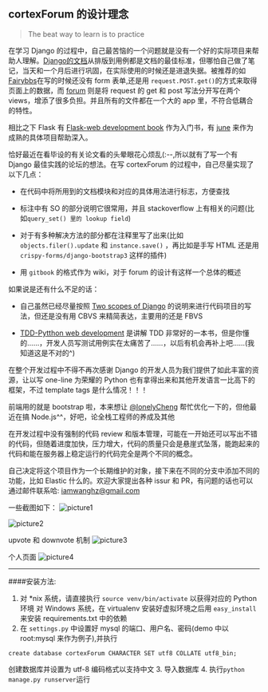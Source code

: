 ## cortexForum 的设计理念

> The beat way to learn is to practice

在学习 Django 的过程中，自己最苦恼的一个问题就是没有一个好的实际项目来帮助人理解。[Django的文档](https://docs.djangoproject.com/en/1.9/)从排版到用例都是文档的最佳标准，但哪怕自己做了笔记，当天和一个月后进行巩固，在实际使用的时候还是进退失据。被推荐的如[Fairybbs](https://github.com/ericls/FairyBBS)在写的时候还没有 form 表单,还是用 `request.POST.get()`的方式来取得页面上的数据，而 [forum](https://github.com/zhu327/forum) 则是将 request 的 get 和 post 写法分开写在两个 views，增添了很多负担。并且所有的文件都在一个大的 app 里，不符合低耦合的特性。

相比之下 Flask 有 [Flask-web development book](https://book.douban.com/subject/25814739/) 作为入门书，有 [june]() 来作为成熟的具体项目帮助深入。

恰好最近在看毕设的有关论文看的头晕眼花心烦乱(:--,所以就有了写一个有 Django 最佳实践的论坛的想法。在写 cortexForum 的过程中，自己尽量实现了以下几点：

* 在代码中将所用到的文档模块和对应的具体用法进行标志，方便查找

* 标注中有 SO 的部分说明它很常用，并且 stackoverflow 上有相关的问题(比如` query_set() 里的 lookup field `)

* 对于有多种解决方法的部分都在注释里写了出来(比如 `objects.filer().update` 和 `instance.save()` ，再比如是手写 HTML 还是用`crispy-forms/django-bootstrap3` 这样的插件)

* 用 `gitbook` 的格式作为 wiki，对于 forum 的设计有这样一个总体的概述

如果说是还有什么不足的话：

* 自己虽然已经尽量按照 [Two scopes of Django](https://book.douban.com/subject/24246865/) 的说明来进行代码项目的写法，但还是没有用 CBVS 来精简表达，主要用的还是 FBVS

* [TDD-Pytthon web development](https://book.douban.com/subject/26640135/) 是讲解 TDD 非常好的一本书，但是你懂的……，开发人员写测试用例实在太痛苦了……，以后有机会再补上吧……(我知道这是不对的^)

在整个开发过程中不得不再次感谢 Django 的开发人员为我们提供了如此丰富的资源，让以写 one-line 为荣耀的 Python 也有拿得出来和其他开发语言一比高下的框架，不过 template tags 是什么情况！！！

前端用的就是 bootstrap 啦，本来想让 [@lonelyCheng](https://github.com/lonelycheng)
 帮忙优化一下的，但他最近在搞 Node.js^^，好吧，论全栈工程师的养成及其他

在开发过程中没有强制的代码 review 和版本管理，可能在一开始还可以写出不错的代码，但随着进度加快，压力增大，代码的质量只会是悬崖式坠落，能跑起来的代码和能在服务器上稳定运行的代码完全是两个不同的概念。

自己决定将这个项目作为一个长期维护的对象，接下来在不同的分支中添加不同的功能，比如 Elastic 什么的。欢迎大家提出各种 issur 和 PR，有问题的话也可以通过邮件联系哈: iamwanghz@gmail.com

一些截图如下：
![picture1](http://ww2.sinaimg.cn/large/a5215df1gw1f1uzif4h52j20zh0ejq77.jpg)

![picture2](http://ww1.sinaimg.cn/large/a5215df1gw1f1uzklfbihj20nb0er0vh.jpg)

upvote 和 downvote 机制
![picture3](http://ww4.sinaimg.cn/large/a5215df1gw1f1uzl9aac5j20gp0dqaaj.jpg)

个人页面
![picture4](http://ww1.sinaimg.cn/large/a5215df1gw1f1uzmbp7loj20k00erdhh.jpg)

---

####安装方法:

1. 对 *nix 系统，请直接执行 `source venv/bin/activate` 以获得对应的 Python 环境
   对 Windows 系统，在 virtualenv 安装好虚拟环境之后用 `easy_install` 来安装 requirements.txt 中的依赖
2. 在 `settings.py` 中设置好 mysql 的端口、用户名、密码(demo 中以 root:mysql 来作为例子),并执行
```
create database cortexForum CHARACTER SET utf8 COLLATE utf8_bin;
```
创建数据库并设置为 utf-8 编码格式以支持中文
3. 导入数据库
4. 执行`python manage.py runserver`运行